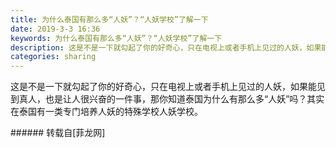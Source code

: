 ```yaml
---
title: 为什么泰国有那么多“人妖”？“人妖学校”了解一下
date: 2019-3-3 16:36
keywords: 为什么泰国有那么多“人妖”？“人妖学校”了解一下
description: 这是不是一下就勾起了你的好奇心，只在电视上或者手机上见过的人妖，如果能见到真人，也是让人很兴奋的一件事，那你知道泰国为什么有那么多“人妖”吗？其实在泰国有一类专门培养人妖的特殊学校人妖学校。
categories: sharing
---
```

<td class="t_f" id="postmessage_3149570">

这是不是一下就勾起了你的好奇心，只在电视上或者手机上见过的人妖，如果能见到真人，也是让人很兴奋的一件事，那你知道泰国为什么有那么多“人妖”吗？其实在泰国有一类专门培养人妖的特殊学校人妖学校。<br/>
</td>
###### 转载自[菲龙网]